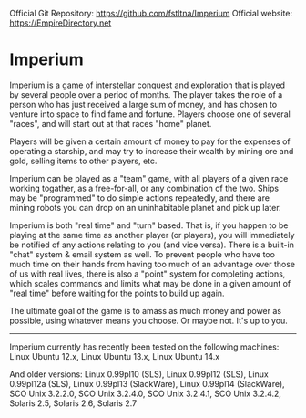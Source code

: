 Official Git Repository: https://github.com/fstltna/Imperium
Official website: https://EmpireDirectory.net

Imperium
========
Imperium is a game of interstellar conquest and exploration that is played by several people over a period of months. The player takes the role of a person who has just received a large sum of money, and has chosen to venture into space to find fame and fortune. Players choose one of several "races", and will start out at that races "home" planet.

Players will be given a certain amount of money to pay for the expenses of operating a starship, and may try to increase their wealth by mining ore and gold, selling items to other players, etc.

Imperium can be played as a "team" game, with all players of a given race working togather, as a free-for-all, or any combination of the two.  Ships may be "programmed" to do simple actions repeatedly, and there are mining robots you can drop on an uninhabitable planet and pick up later.

Imperium is both "real time" and "turn" based. That is, if you happen to be playing at the same time as another player (or players), you will immediately be notified of any actions relating to you (and vice versa).  There is a built-in "chat" system & email system as well. To prevent people who have too much time on their hands from having too much of an advantage over those of us with real lives, there is also a "point" system for completing actions, which scales commands and limits what may be done in a given amount of "real time" before waiting for the points to build up again.

The ultimate goal of the game is to amass as much money and power as possible, using whatever means you choose. Or maybe not. It's up to you.

 ------------

Imperium currently has recently been tested on the following machines: Linux Ubuntu 12.x, Linux Ubuntu 13.x, Linux Ubuntu 14.x

And older versions: Linux 0.99pl10 (SLS), Linux 0.99pl12 (SLS), Linux 0.99pl12a (SLS), Linux 0.99pl13 (SlackWare), Linux 0.99pl14 (SlackWare), SCO Unix 3.2.2.0, SCO Unix 3.2.4.0, SCO Unix 3.2.4.1, SCO Unix 3.2.4.2, Solaris 2.5, Solaris 2.6, Solaris 2.7

